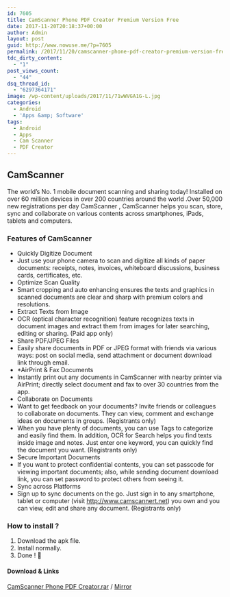 ```yaml
---
id: 7605
title: CamScanner Phone PDF Creator Premium Version Free
date: 2017-11-20T20:18:37+00:00
author: Admin
layout: post
guid: http://www.nowuse.me/?p=7605
permalink: /2017/11/20/camscanner-phone-pdf-creator-premium-version-free/
tdc_dirty_content:
  - "1"
post_views_count:
  - "44"
dsq_thread_id:
  - "6297364171"
image: /wp-content/uploads/2017/11/71wWVGA1G-L.jpg
categories:
  - Android
  - 'Apps &amp; Software'
tags:
  - Android
  - Apps
  - Cam Scanner
  - PDF Creator
---
```

<h2><strong>CamScanner</strong></h2>
The world’s No. 1 mobile document scanning and sharing today! Installed on over 60 million devices in over 200 countries around the world .Over 50,000 new registrations per day CamScanner , CamScanner helps you scan, store, sync and collaborate on various contents across smartphones, iPads, tablets and computers.
<h3><strong>Features of CamScanner</strong></h3>
<ul>
 	<li>Quickly Digitize Document</li>
 	<li>Just use your phone camera to scan and digitize all kinds of paper documents: receipts, notes, invoices, whiteboard discussions, business cards, certificates, etc.</li>
 	<li>Optimize Scan Quality</li>
 	<li>Smart cropping and auto enhancing ensures the texts and graphics in scanned documents are clear and sharp with premium colors and resolutions.</li>
 	<li>Extract Texts from Image</li>
 	<li>OCR (optical character recognition) feature recognizes texts in document images and extract them from images for later searching, editing or sharing. (Paid app only)</li>
 	<li>Share PDF/JPEG Files</li>
 	<li>Easily share documents in PDF or JPEG format with friends via various ways: post on social media, send attachment or document download link through email.</li>
 	<li>*AirPrint &amp; Fax Documents</li>
 	<li>Instantly print out any documents in CamScanner with nearby printer via AirPrint; directly select document and fax to over 30 countries from the app.</li>
 	<li>Collaborate on Documents</li>
 	<li>Want to get feedback on your documents? Invite friends or colleagues to collaborate on documents. They can view, comment and exchange ideas on documents in groups. (Registrants only)</li>
 	<li>When you have plenty of documents, you can use Tags to categorize and easily find them. In addition, OCR for Search helps you find texts inside image and notes. Just enter one keyword, you can quickly find the document you want. (Registrants only)</li>
 	<li>Secure Important Documents</li>
 	<li>If you want to protect confidential contents, you can set passcode for viewing important documents; also, while sending document download link, you can set password to protect others from seeing it.</li>
 	<li>Sync across Platforms</li>
 	<li>Sign up to sync documents on the go. Just sign in to any smartphone, tablet or computer (visit <a href="http://www.camscannert.net/" rel="nofollow">http://www.camscannert.net</a>) you own and you can view, edit and share any document. (Registrants only)</li>
</ul>
<h3><strong>How to install ?</strong></h3>
<ol>
 	<li>Download the apk file.</li>
 	<li>Install normally.</li>
 	<li>Done ! 🙂</li>
</ol>
<h4><strong>Download &amp; Links </strong></h4>
<a href="https://uplod.cc/01dfv2qdy8yp" target="_blank" rel="noopener">CamScanner Phone PDF Creator.rar</a> / <a href="https://dailyuploads.cc/3i4rmo5tny9m" target="_blank" rel="noopener">Mirror</a>